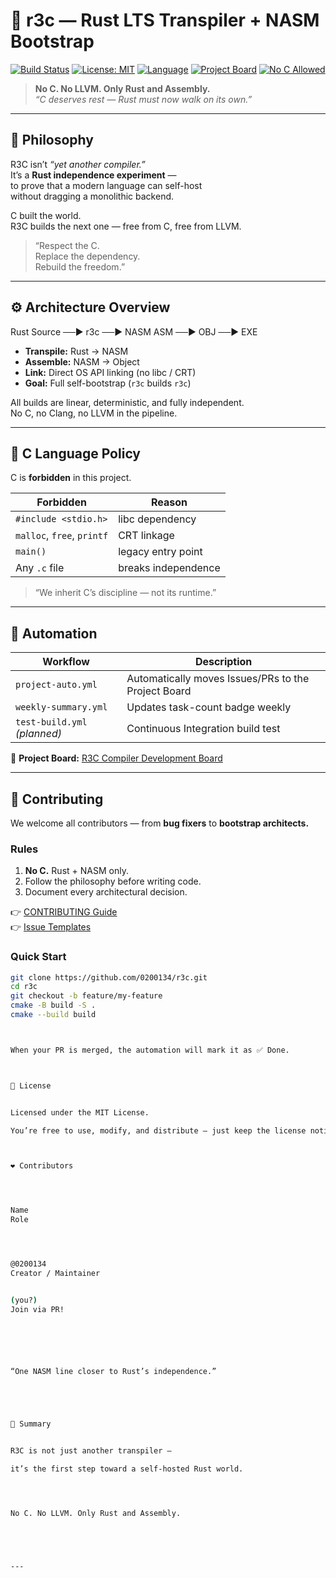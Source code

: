 
<!-- DASHBOARD_START -->
<!-- 이 아래 부분은 자동으로 갱신됩니다 -->
<!-- DASHBOARD_END -->

# 🦀 r3c — Rust LTS Transpiler + NASM Bootstrap

[![Build Status](https://img.shields.io/badge/build-passing-brightgreen)](https://github.com/0200134/r3c/actions)
[![License: MIT](https://img.shields.io/badge/license-MIT-blue.svg)](https://github.com/0200134/r3c/blob/main/LICENSE)
[![Language](https://img.shields.io/badge/language-Rust%20%2B%20NASM-orange)](#)
[![Project Board](https://img.shields.io/badge/board-R3C%20Compiler%20Dev-blueviolet)](https://github.com/0200134/r3c/projects)
[![No C Allowed](https://img.shields.io/badge/C%20code-forbidden-red)](#)

> **No C. No LLVM. Only Rust and Assembly.**  
> _“C deserves rest — Rust must now walk on its own.”_

---

## 🧠 Philosophy

R3C isn’t *“yet another compiler.”*  
It’s a **Rust independence experiment** —  
to prove that a modern language can self-host  
without dragging a monolithic backend.

C built the world.  
R3C builds the next one — free from C, free from LLVM.

> “Respect the C.  
> Replace the dependency.  
> Rebuild the freedom.”

---

## ⚙️ Architecture Overview




Rust Source  ──▶  r3c  ──▶  NASM ASM  ──▶  OBJ  ──▶  EXE



- **Transpile:** Rust → NASM  
- **Assemble:** NASM → Object  
- **Link:** Direct OS API linking (no libc / CRT)  
- **Goal:** Full self-bootstrap (`r3c` builds `r3c`)

All builds are linear, deterministic, and fully independent.  
No C, no Clang, no LLVM in the pipeline.

---

## 🚫 C Language Policy

C is **forbidden** in this project.

| Forbidden | Reason |
|------------|--------|
| `#include <stdio.h>` | libc dependency |
| `malloc`, `free`, `printf` | CRT linkage |
| `main()` | legacy entry point |
| Any `.c` file | breaks independence |

> “We inherit C’s discipline — not its runtime.”

---

## 🤖 Automation

| Workflow | Description |
|-----------|-------------|
| `project-auto.yml` | Automatically moves Issues/PRs to the Project Board |
| `weekly-summary.yml` | Updates task-count badge weekly |
| `test-build.yml` *(planned)* | Continuous Integration build test |

🔗 **Project Board:** [R3C Compiler Development Board](https://github.com/0200134/r3c/projects)

---

## 🤝 Contributing

We welcome all contributors — from **bug fixers** to **bootstrap architects.**

### Rules
1. **No C.** Rust + NASM only.  
2. Follow the philosophy before writing code.  
3. Document every architectural decision.

👉 [CONTRIBUTING Guide](https://github.com/0200134/r3c/blob/main/CONTRIBUTING.md)  
👉 [Issue Templates](https://github.com/0200134/r3c/issues/new/choose)

### Quick Start

```bash
git clone https://github.com/0200134/r3c.git
cd r3c
git checkout -b feature/my-feature
cmake -B build -S .
cmake --build build



When your PR is merged, the automation will mark it as ✅ Done.



🧾 License


Licensed under the MIT License.

You’re free to use, modify, and distribute — just keep the license notice.



❤️ Contributors




Name
Role




@0200134
Creator / Maintainer


(you?)
Join via PR!






“One NASM line closer to Rust’s independence.”





🏁 Summary


R3C is not just another transpiler —

it’s the first step toward a self-hosted Rust world.




No C. No LLVM. Only Rust and Assembly.





---

